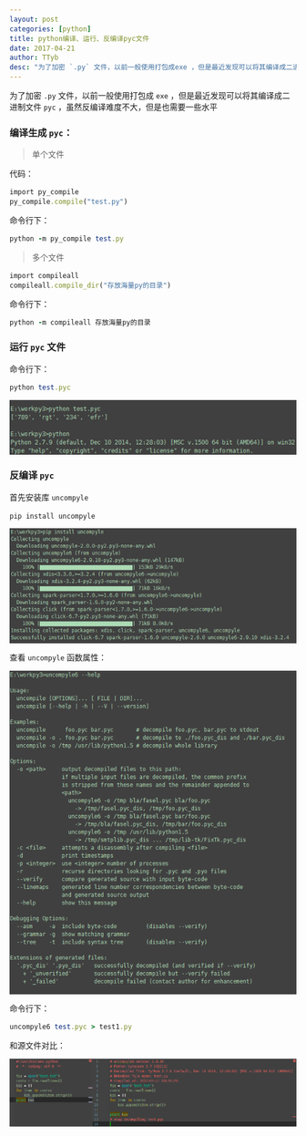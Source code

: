 ```yaml
---
layout: post
categories: [python]
title: python编译、运行、反编译pyc文件
date: 2017-04-21
author: TTyb
desc: "为了加密 `.py` 文件，以前一般使用打包成exe ，但是最近发现可以将其编译成二进制文件pyc，虽然反编译难度不大，但是也需要一些水平"
---
```


为了加密 `.py` 文件，以前一般使用打包成 `exe` ，但是最近发现可以将其编译成二进制文件 `pyc` ，虽然反编译难度不大，但是也需要一些水平

### 编译生成 `pyc`：

> 单个文件

代码：

~~~ruby
import py_compile
py_compile.compile("test.py")
~~~
命令行下：

~~~ruby
python -m py_compile test.py
~~~

> 多个文件

~~~ruby
import compileall
compileall.compile_dir("存放海量py的目录")
~~~

命令行下：

~~~ruby
python -m compileall 存放海量py的目录
~~~

### 运行 `pyc` 文件

命令行下：

~~~ruby
python test.pyc
~~~

<p style="text-align:center"><img src="/static/postimage/python/pyc/996148-20170421090418149-1426718335.png" class="img-responsive" style="display: block; margin-right: auto; margin-left: auto;"></p>

### 反编译 `pyc`

首先安装库 `uncompyle`

`pip install uncompyle`

<p style="text-align:center"><img src="/static/postimage/python/pyc/996148-20170421090457681-111691906.png" class="img-responsive" style="display: block; margin-right: auto; margin-left: auto;"></p>

查看 `uncompyle` 函数属性：

<p style="text-align:center"><img src="/static/postimage/python/pyc/996148-20170421090619806-263727698.png" class="img-responsive" style="display: block; margin-right: auto; margin-left: auto;"></p>

命令行下：

~~~ruby
uncompyle6 test.pyc > test1.py
~~~

和源文件对比：

<p style="text-align:center"><img src="/static/postimage/python/pyc/996148-20170421091133056-1264995189.png" class="img-responsive" style="display: block; margin-right: auto; margin-left: auto;"></p>
